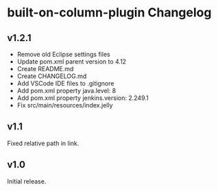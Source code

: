 # built-on-column-plugin Changelog

## v1.2.1

- Remove old Eclipse settings files
- Update pom.xml parent version to 4.12
- Create README.md
- Create CHANGELOG.md
- Add VSCode IDE files to .gitignore
- Add pom.xml property java.level: 8
- Add pom.xml property jenkins.version: 2.249.1
- Fix src/main/resources/index.jelly

## v1.1

Fixed relative path in link.

## v1.0

Initial release.
